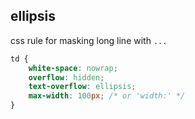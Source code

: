 ellipsis
---
css rule for masking long line with `...`
```css
td {
	white-space: nowrap;
	overflow: hidden;
	text-overflow: ellipsis;
	max-width: 100px; /* or 'width:' */
}
```
